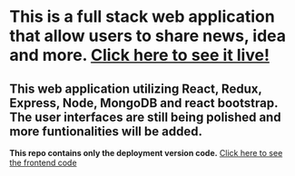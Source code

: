 # This is a full stack web application that allow users to share news, idea and more. [Click here to see it live!](https://full-stack-blog-sharing.herokuapp.com/)
## This web application utilizing React, Redux, Express, Node, MongoDB and react bootstrap. The user interfaces are still being polished and more funtionalities will be added.
**This repo contains only the deployment version code.** [Click here to see the frontend code](https://github.com/HangCcZ/Full-Stack-Blog-Sharing-Frontend)




